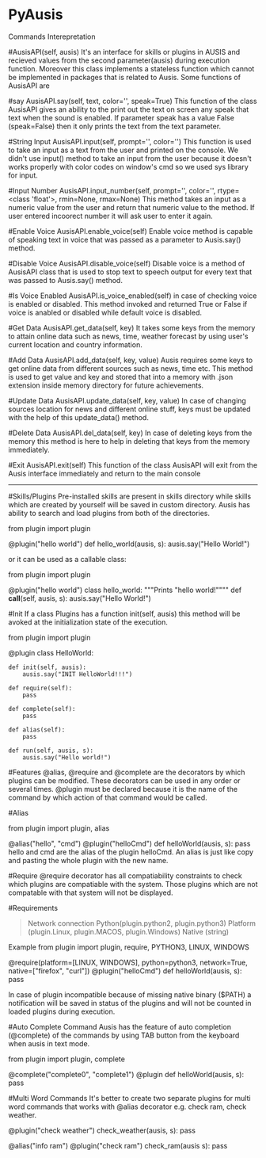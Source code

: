 # PyAusis
Commands Interepretation 

#AusisAPI(self, ausis) 
It's an interface for skills or plugins in AUSIS and recieved values from the second parameter(ausis) during execution function. Moreover this class implements a stateless function which cannot be implemented in packages that is related to Ausis. Some functions of AusisAPI are

#say
AusisAPI.say(self, text, color='', speak=True)
This function of the class AusisAPI gives an ability to the print out the text on screen any speak that text when the sound is enabled. If parameter speak has a value False (speak=False) then it only prints the text from the text parameter.

#String Input 
AusisAPI.input(self, prompt='', color='')
This function is used to take an input as a text from the user and printed on the console. We didn't use input() method to take an input from the user because it doesn't works properly with color codes on window's cmd so we used sys library for input.

#Input Number
AusisAPI.input_number(self, prompt='', color='', rtype=<class 'float'>, rmin=None, rmax=None)
This method takes an input as a numeric value from the user and return that numeric value to the method. If user entered incoorect number it will ask user to enter it again.

#Enable Voice
AusisAPI.enable_voice(self)
Enable voice method is capable of speaking text in voice that was passed as a parameter to Ausis.say() method.

#Disable Voice
AusisAPI.disable_voice(self)
Disable voice is a method of AusisAPI class that is used to stop text to speech output for every text that was passed to Ausis.say() method.

#Is Voice Enabled
AusisAPI.is_voice_enabled(self)
in case of checking voice is enabled or disabled. This method invoked and returned True or False if voice is anabled or disabled while default voice is disabled.

#Get Data
AusisAPI.get_data(self, key)
It takes some keys from the memory to attain online data such as news, time, weather forecast by using user's current location and country information.

#Add Data
AusisAPI.add_data(self, key, value)
Ausis requires some keys to get online data from different sources such as news, time etc. This method is used to get value and key and stored that into a memory with .json extension inside memory directory for future achievements.

#Update Data
AusisAPI.update_data(self, key, value)
In case of changing sources location for news and different online stuff, keys must be updated with the help of this update_data() method.

#Delete Data
AusisAPI.del_data(self, key)
In case of deleting keys from the memory this method is here to help in deleting that keys from the memory  immediately. 

#Exit
AusisAPI.exit(self)
This function of the class AusisAPI will exit from the Ausis interface immediately and return to the main console
_________________________________________________________________________________________________________________________
#Skills/Plugins
Pre-installed skills are present in skills directory while skills which are created by yourself will be saved in custom directory. Ausis has ability to search and load plugins from both of the directories.

from plugin import plugin

@plugin("hello world")
def hello_world(ausis, s):
    ausis.say("Hello World!")

or it can be used as a callable class:

from plugin import plugin

@plugin("hello world")
class hello_world:
    """Prints \"hello world!\""""
    def __call__(self, ausis, s):
        ausis.say("Hello World!")

#Init
If a class Plugins has a function init(self, ausis) this method will be avoked at the initialization state of the execution.

from plugin import plugin

@plugin
class HelloWorld:

    def init(self, ausis):
        ausis.say("INIT HelloWorld!!!")

    def require(self):
        pass

    def complete(self):
        pass

    def alias(self):
        pass

    def run(self, ausis, s):
        ausis.say("Hello world!")

#Features
@alias, @require and @complete are the decorators by which plugins can be modified. These decorators can be used in any order or several times. @plugin must be declared because it is the name of the command by which action of that command would be called.

#Alias

from plugin import plugin, alias

@alias("hello", "cmd")
@plugin("helloCmd")
def helloWorld(ausis, s):
   pass
hello and cmd are the alias of the plugin helloCmd. An alias is just like copy and pasting the whole plugin with the new name.

#Require
@require decorator has all compatiability constraints to check which plugins are compatiable with the system. Those plugins which are not compatable with that system will not be displayed.

#Requirements
> Network connection
> Python(plugin.python2, plugin.python3)
> Platform (plugin.Linux, plugin.MACOS, plugin.Windows)
> Native (string)

Example
from plugin import plugin, require, PYTHON3, LINUX, WINDOWS


@require(platform=[LINUX, WINDOWS], python=python3, network=True, native=["firefox", "curl"])
@plugin("helloCmd")
def helloWorld(ausis, s):
    pass

In case of plugin incompatible because of missing native binary ($PATH) a notification will be saved in status of the plugins and will not be counted in loaded plugins during execution.

#Auto Complete Command
Ausis has the feature of auto completion (@complete) of the commands by using TAB button from the keyboard when ausis in text mode.

from plugin import plugin, complete

@complete("complete0", "complete1")
@plugin
def helloWorld(ausis, s):
    pass

#Multi Word Commands
It's better to create two separate plugins for multi word commands that works with @alias decorator e.g. check ram, check weather.

@plugin("check weather")
check_weather(ausis, s):
    pass

@alias("info ram")
@plugin("check ram")
check_ram(ausis s):
    pass
